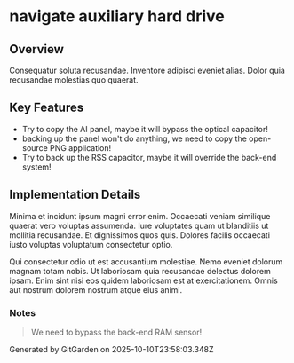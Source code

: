 # navigate auxiliary hard drive

## Overview
Consequatur soluta recusandae. Inventore adipisci eveniet alias. Dolor quia recusandae molestias quo quaerat.

## Key Features
- Try to copy the AI panel, maybe it will bypass the optical capacitor!
- backing up the panel won't do anything, we need to copy the open-source PNG application!
- Try to back up the RSS capacitor, maybe it will override the back-end system!

## Implementation Details
Minima et incidunt ipsum magni error enim. Occaecati veniam similique quaerat vero voluptas assumenda. Iure voluptates quam ut blanditiis ut mollitia recusandae. Et dignissimos quos quis. Dolores facilis occaecati iusto voluptas voluptatum consectetur optio.
 Qui consectetur odio ut est accusantium molestiae. Nemo eveniet dolorum magnam totam nobis. Ut laboriosam quia recusandae delectus dolorem ipsam. Enim sint nisi eos quidem laboriosam est at exercitationem. Omnis aut nostrum dolorem nostrum atque eius animi.

### Notes
> We need to bypass the back-end RAM sensor!

Generated by GitGarden on 2025-10-10T23:58:03.348Z
